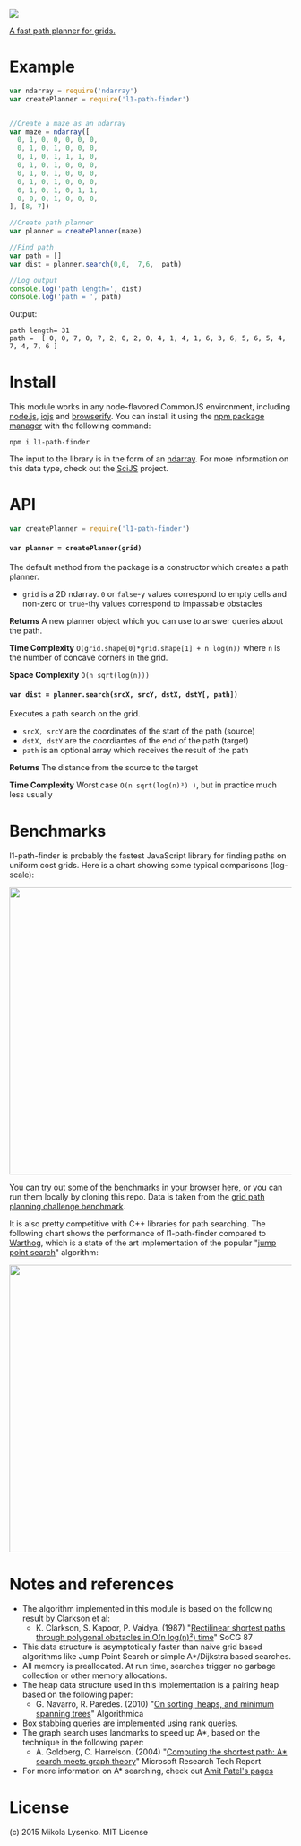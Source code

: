 [<img src="https://github.com/mikolalysenko/l1-path-finder/raw/master/img/logo.png">](https://mikolalysenko.github.io/l1-path-finder/www)

[A fast path planner for grids.](https://mikolalysenko.github.io/l1-path-finder/www)

# Example

```javascript
var ndarray = require('ndarray')
var createPlanner = require('l1-path-finder')


//Create a maze as an ndarray
var maze = ndarray([
  0, 1, 0, 0, 0, 0, 0,
  0, 1, 0, 1, 0, 0, 0,
  0, 1, 0, 1, 1, 1, 0,
  0, 1, 0, 1, 0, 0, 0,
  0, 1, 0, 1, 0, 0, 0,
  0, 1, 0, 1, 0, 0, 0,
  0, 1, 0, 1, 0, 1, 1,
  0, 0, 0, 1, 0, 0, 0,
], [8, 7])

//Create path planner
var planner = createPlanner(maze)

//Find path
var path = []
var dist = planner.search(0,0,  7,6,  path)

//Log output
console.log('path length=', dist)
console.log('path = ', path)
```

Output:

```
path length= 31
path =  [ 0, 0, 7, 0, 7, 2, 0, 2, 0, 4, 1, 4, 1, 6, 3, 6, 5, 6, 5, 4, 7, 4, 7, 6 ]
```

# Install

This module works in any node-flavored CommonJS environment, including [node.js](https://nodejs.org/), [iojs](https://iojs.org/en/index.html) and [browserify](http://browserify.org/).  You can install it using the [npm package manager](https://docs.npmjs.com/) with the following command:

```
npm i l1-path-finder
```

The input to the library is in the form of an [ndarray](https://github.com/scijs/ndarray).  For more information on this data type, check out the [SciJS](https://scijs.net) project.

# API

```javascript
var createPlanner = require('l1-path-finder')
```

#### `var planner = createPlanner(grid)`

The default method from the package is a constructor which creates a path planner.

* `grid` is a 2D ndarray.  `0` or `false`-y values correspond to empty cells and non-zero or `true`-thy values correspond to impassable obstacles

**Returns** A new planner object which you can use to answer queries about the path.

**Time Complexity** `O(grid.shape[0]*grid.shape[1] + n log(n))` where `n` is the number of concave corners in the grid.

**Space Complexity** `O(n sqrt(log(n)))`

#### `var dist = planner.search(srcX, srcY, dstX, dstY[, path])`

Executes a path search on the grid.

* `srcX, srcY` are the coordinates of the start of the path (source)
* `dstX, dstY` are the coordiantes of the end of the path (target)
* `path` is an optional array which receives the result of the path

**Returns** The distance from the source to the target

**Time Complexity** Worst case `O(n sqrt(log(n)³) )`, but in practice much less usually

# Benchmarks

l1-path-finder is probably the fastest JavaScript library for finding paths on
uniform cost grids.  Here is a chart showing some typical comparisons (log-scale):

[<img src="https://plot.ly/~MikolaLysenko/221.png" width="512">](https://plot.ly/~MikolaLysenko/221)

You can try out some of the benchmarks in [your browser here](http://mikolalysenko.github.io/l1-path-finder/benchmark.html), or you can run them locally by cloning this repo.  Data is taken from the [grid path planning challenge benchmark](http://www.movingai.com/benchmarks/).

It is also pretty competitive with C++ libraries for path searching.  The following chart shows the performance of l1-path-finder compared to [Warthog](https://code.google.com/p/ddh/), which is a state of the art
implementation of the popular "[jump point search](https://harablog.wordpress.com/2011/09/07/jump-point-search/)" algorithm:

[<img src="https://plot.ly/~MikolaLysenko/230.png" width="512">](https://plot.ly/~MikolaLysenko/230)

# Notes and references

* The algorithm implemented in this module is based on the following result by Clarkson et al:
    + K. Clarkson, S. Kapoor, P. Vaidya. (1987) "[Rectilinear shortest paths through polygonal obstacles in O(n log(n)²) time](http://dl.acm.org/citation.cfm?id=41985)" SoCG 87
* This data structure is asymptotically faster than naive grid based algorithms like Jump Point Search or simple A*/Dijkstra based searches.
* All memory is preallocated.  At run time, searches trigger no garbage collection or other memory allocations.
* The heap data structure used in this implementation is a pairing heap based on the following paper:
    + G. Navarro, R. Paredes. (2010) "[On sorting, heaps, and minimum spanning trees](http://citeseerx.ist.psu.edu/viewdoc/summary?doi=10.1.1.218.3241)" Algorithmica
* Box stabbing queries are implemented using rank queries.
* The graph search uses landmarks to speed up A*, based on the technique in the following paper:
    + A. Goldberg, C. Harrelson. (2004) "[Computing the shortest path: A* search meets graph theory](http://research.microsoft.com/pubs/64511/tr-2004-24.pdf)" Microsoft Research Tech Report
* For more information on A* searching, check out [Amit Patel's pages](http://theory.stanford.edu/~amitp/GameProgramming/)

# License

(c) 2015 Mikola Lysenko. MIT License
